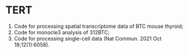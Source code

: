 # TERT
1. Code for processing spatial transcriptome data of BTC mouse thyroid; 
2. Code for monocle3 analysis of 312BTC;
3. Code for processing single-cell data (Nat Commun. 2021 Oct 18;12(1):6058).
